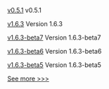 
[v0.5.1](https://github.com/hyperledger/firefly-helm-charts/releases/tag/v0.5.1) v0.5.1

[v1.6.3](https://github.com/hyperledger-labs/hlf-operator/releases/tag/v1.6.3) Version 1.6.3

[v1.6.3-beta7](https://github.com/hyperledger-labs/hlf-operator/releases/tag/v1.6.3-beta7) Version 1.6.3-beta7

[v1.6.3-beta6](https://github.com/hyperledger-labs/hlf-operator/releases/tag/v1.6.3-beta6) Version 1.6.3-beta6

[v1.6.3-beta5](https://github.com/hyperledger-labs/hlf-operator/releases/tag/v1.6.3-beta5) Version 1.6.3-beta5


[See more >>>](https://start-here.hyperledger.org/releases)
